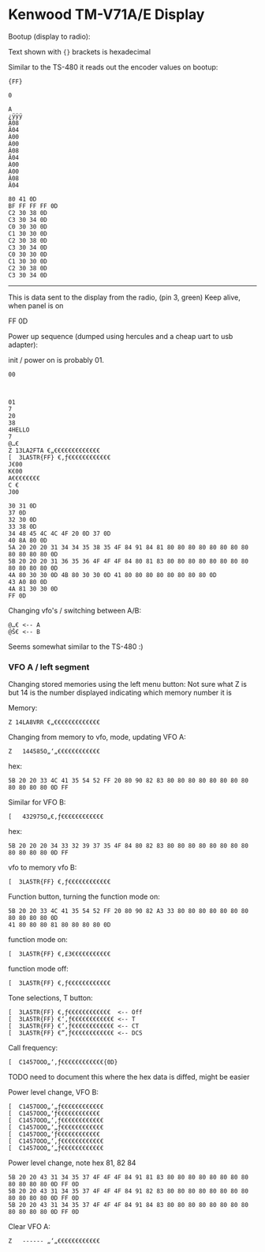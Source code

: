 # Kenwood TM-V71A/E Display


Bootup (display to radio):

Text shown with `{}` brackets is hexadecimal


Similar to the TS-480 it reads out the encoder values on bootup:

```
{FF}

0

A
¿ÿÿÿ
Â08
Ã04
À00
Á00
Â08
Ã04
À00
Á00
Â08
Ã04
```

```hexdump
80 41 0D
BF FF FF FF 0D
C2 30 38 0D
C3 30 34 0D
C0 30 30 0D
C1 30 30 0D
C2 30 38 0D
C3 30 34 0D
C0 30 30 0D
C1 30 30 0D
C2 30 38 0D
C3 30 34 0D
```

---

This is data sent to the display from the radio, (pin 3, green)
Keep alive, when panel is on

FF 0D


Power up sequence (dumped using hercules and a cheap uart to usb adapter):

init / power on is probably 01.

```
00



01
7
20
38
4HELLO 
7
@…€
Z 13LA2FTA €„€€€€€€€€€€€€€
[  3LA5TR{FF} €‚ƒ€€€€€€€€€€€€
J€00
K€00
A€€€€€€€€
C €
J00
```

```hexdump
30 31 0D
37 0D
32 30 0D
33 38 0D
34 48 45 4C 4C 4F 20 0D 37 0D
40 8A 80 0D
5A 20 20 20 31 34 34 35 38 35 4F 84 91 84 81 80 80 80 80 80 80 80 80 80 80 80 80 0D
5B 20 20 20 31 36 35 36 4F 4F 4F 84 80 81 83 80 80 80 80 80 80 80 80 80 80 80 80 0D
4A 80 30 30 0D 4B 80 30 30 0D 41 80 80 80 80 80 80 80 80 0D
43 A0 80 0D
4A 81 30 30 0D
FF 0D
```

Changing vfo's / switching between A/B:
```
@…€ <-- A
@Š€ <-- B
```

Seems somewhat similar to the TS-480 :)

### VFO A / left segment


Changing stored memories using the left menu button:
Not sure what Z is but 14 is the number displayed indicating which memory number it is

Memory:
```
Z 14LA8VRR €„€€€€€€€€€€€€€
```

Changing from memory to vfo, mode, updating VFO A:

```
Z   144585O„‘„€€€€€€€€€€€€
```

hex:
```
5B 20 20 33 4C 41 35 54 52 FF 20 80 90 82 83 80 80 80 80 80 80 80 80 80 80 80 80 0D FF
```

Similar for VFO B:
```
[   432975O„€‚ƒ€€€€€€€€€€€€
```
hex:
```
5B 20 20 20 34 33 32 39 37 35 4F 84 80 82 83 80 80 80 80 80 80 80 80 80 80 80 80 0D FF
```
vfo to memory vfo B:
```
[  3LA5TR{FF} €‚ƒ€€€€€€€€€€€€
```

Function button, turning the function mode on:

```hexdump
5B 20 20 33 4C 41 35 54 52 FF 20 80 90 82 A3 33 80 80 80 80 80 80 80 80 80 80 80 0D
41 80 80 80 81 80 80 80 80 0D
```
function mode on:
```
[  3LA5TR{FF} €‚£3€€€€€€€€€€€
```

function mode off:
```
[  3LA5TR{FF} €‚ƒ€€€€€€€€€€€€
```

Tone selections, T button:
```
[  3LA5TR{FF} €‚ƒ€€€€€€€€€€€€  <-- Off
[  3LA5TR{FF} €‘‚ƒ€€€€€€€€€€€€ <-- T
[  3LA5TR{FF} €’‚ƒ€€€€€€€€€€€€ <-- CT
[  3LA5TR{FF} €”‚ƒ€€€€€€€€€€€€ <-- DCS
```

Call frequency:
```
[  C1457OOO„‘‚ƒ€€€€€€€€€€€€{0D}
```


TODO need to document this where the hex data is diffed, might be easier

Power level change, VFO B:
```
[  C1457OOO„‘„ƒ€€€€€€€€€€€€
[  C1457OOO„‘ƒ€€€€€€€€€€€€
[  C1457OOO„‘‚ƒ€€€€€€€€€€€€
[  C1457OOO„‘„ƒ€€€€€€€€€€€€
[  C1457OOO„‘ƒ€€€€€€€€€€€€
[  C1457OOO„‘‚ƒ€€€€€€€€€€€€
[  C1457OOO„‘„ƒ€€€€€€€€€€€€
```

Power level change, note hex 81, 82 84
```
5B 20 20 43 31 34 35 37 4F 4F 4F 84 91 81 83 80 80 80 80 80 80 80 80 80 80 80 80 0D FF 0D
5B 20 20 43 31 34 35 37 4F 4F 4F 84 91 82 83 80 80 80 80 80 80 80 80 80 80 80 80 0D FF 0D
5B 20 20 43 31 34 35 37 4F 4F 4F 84 91 84 83 80 80 80 80 80 80 80 80 80 80 80 80 0D FF 0D
```


Clear VFO A:
```
Z   ------ „‘„€€€€€€€€€€€€
```
